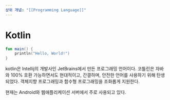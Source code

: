 ```yaml
---
상위 개념: "[[Programming Language]]"
---
```

# Kotlin
```kotlin
fun main() {
	println("Hello, World!")
}
```
kotlin은 Intellij의 개발사인 JetBrains에서 만든 프로그래밍 언어이다. 코틀린은 자바와 100% 호환 가능하면서도 현대적이고, 간결하며, 안전한 언어를 사용하기 위해 탄생되었다. 객체지향 프로그래밍과 함수형 프로그래밍을 조화롭게 지원한다.

현재는 Android와 웹애플리케이션 서버에서 주로 사용되고 있다.
